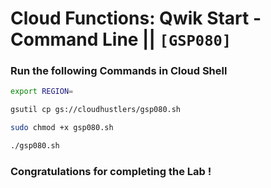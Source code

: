 # Cloud Functions: Qwik Start - Command Line || `[GSP080]`

### Run the following Commands in Cloud Shell

```bash
export REGION=
```

```bash
gsutil cp gs://cloudhustlers/gsp080.sh

sudo chmod +x gsp080.sh

./gsp080.sh
```

### Congratulations for completing the Lab !
